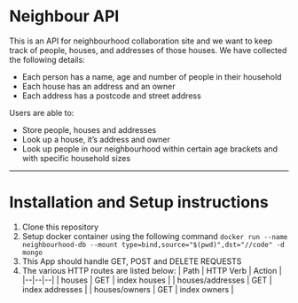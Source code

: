 # Neighbour API
This is an API for neighbourhood collaboration site and we want to keep track of people, houses, and addresses of those houses. 
We have collected the following details:
   - Each person has a name, age and number of people in their household
   - Each house has an address and an owner
   - Each address has a postcode and street address

Users are able to:
   - Store people, houses and addresses
   - Look up a house, it’s address and owner
   - Look up people in our neighbourhood within certain age brackets and with specific household sizes

***
# Installation and Setup instructions
1. Clone this repository
2. Setup docker container using the following command
```docker run --name neighbourhood-db --mount type=bind,source="$(pwd)",dst="//code" -d mongo```
3. This App should handle GET, POST and DELETE REQUESTS
4. The various HTTP routes are listed below:
| Path | HTTP Verb | Action |
|--|--|--|
| houses | GET | index houses |
| houses/addresses | GET | index addresses |
| houses/owners | GET | index owners |

